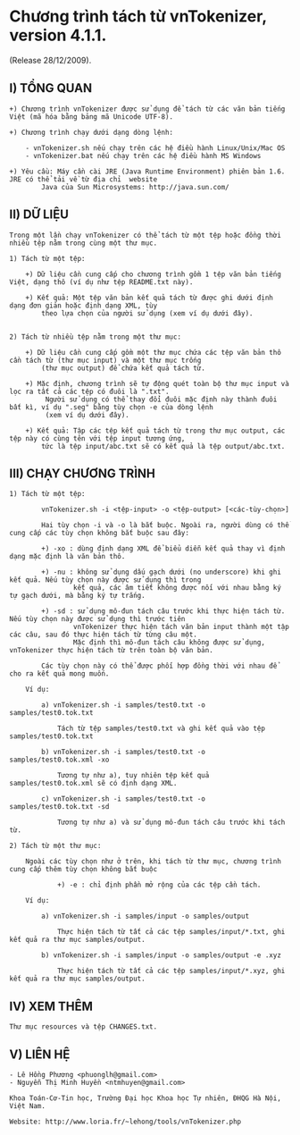 
Chương trình tách từ vnTokenizer, version 4.1.1.
================================================

(Release 28/12/2009).


I) TỔNG QUAN
-------------

	+) Chương trình vnTokenizer được sử dụng để tách từ các văn bản tiếng Việt (mã hóa bằng bảng mã Unicode UTF-8).
	
	+) Chương trình chạy dưới dạng dòng lệnh:
	 
		- vnTokenizer.sh nếu chạy trên các hệ điều hành Linux/Unix/Mac OS
		- vnTokenizer.bat nếu chạy trên các hệ điều hành MS Windows
		
	+) Yêu cầu: Máy cần cài JRE (Java Runtime Environment) phiên bản 1.6. JRE có thể tải về từ địa chỉ  website 
			Java của Sun Microsystems: http://java.sun.com/
	
II) DỮ LIỆU
------------

	Trong một lần chạy vnTokenizer có thể tách từ một tệp hoặc đồng thời nhiều tệp nằm trong cùng một thư mục. 
	
	1) Tách từ một tệp:
	
		+) Dữ liệu cần cung cấp cho chương trình gồm 1 tệp văn bản tiếng Việt, dạng thô (ví dụ như tệp README.txt này).
			  
		+) Kết quả: Một tệp văn bản kết quả tách từ được ghi dưới định dạng đơn giản hoặc định dạng XML, tùy 
			theo lựa chọn của người sử dụng (xem ví dụ dưới đây). 
				
			
	2) Tách từ nhiều tệp nằm trong một thư mục:
	
		+) Dữ liệu cần cung cấp gồm một thư mục chứa các tệp văn bản thô cần tách từ (thư mục input) và một thư mục trống 
			(thư mục output) để chứa kết quả tách từ.
		
		+) Mặc định, chương trình sẽ tự động quét toàn bộ thư mục input và lọc ra tất cả các tệp có đuôi là ".txt".  
			 Người sử dụng có thể thay đổi đuôi mặc định này thành đuôi bất kì, ví dụ ".seg" bằng tùy chọn -e của dòng lệnh 
			 (xem ví dụ dưới đây). 
			 
		+) Kết quả: Tập các tệp kết quả tách từ trong thư mục output, các tệp này có cùng tên với tệp input tương ứng, 
			tức là tệp input/abc.txt sẽ có kết quả là tệp output/abc.txt.  
		  
		
III) CHẠY CHƯƠNG TRÌNH
-----------------------
			
	1) Tách từ một tệp:
	
			vnTokenizer.sh -i <tệp-input> -o <tệp-output> [<các-tùy-chọn>]
		
			Hai tùy chọn -i và -o là bắt buộc. Ngoài ra, người dùng có thể cung cấp các tùy chọn không bắt buộc sau đây:
			
			+) -xo : dùng định dạng XML để biểu diễn kết quả thay vì định dạng mặc định là văn bản thô.
			  
			+) -nu : không sử dụng dấu gạch dưới (no underscore) khi ghi kết quả. Nếu tùy chọn này được sử dụng thì trong 
					kết quả, các âm tiết không được nối với nhau bằng ký tự gạch dưới, mà bằng ký tự trắng.
			
			+) -sd : sử dụng mô-đun tách câu trước khi thực hiện tách từ. Nếu tùy chọn này được sử dụng thì trước tiên 
					vnTokenizer thực hiện tách văn bản input thành một tập các câu, sau đó thực hiện tách từ từng câu một.
					Mặc định thì mô-đun tách câu không được sử dụng, vnTokenizer thực hiện tách từ trên toàn bộ văn bản.

			Các tùy chọn này có thể được phối hợp đồng thời với nhau để cho ra kết quả mong muốn. 
		
		Ví dụ: 
		
			a) vnTokenizer.sh -i samples/test0.txt -o samples/test0.tok.txt
				
				Tách từ tệp samples/test0.txt và ghi kết quả vào tệp samples/test0.tok.txt
				
			b) vnTokenizer.sh -i samples/test0.txt -o samples/test0.tok.xml -xo
				
				Tương tự như a), tuy nhiên tệp kết quả samples/test0.tok.xml sẽ có định dạng XML.
				
			c) vnTokenizer.sh -i samples/test0.txt -o samples/test0.tok.txt -sd 
				
				Tương tự như a) và sử dụng mô-đun tách câu trước khi tách từ.
	
	2) Tách từ một thư mục:
			
		Ngoài các tùy chọn như ở trên, khi tách từ thư mục, chương trình cung cấp thêm tùy chọn không bắt buộc
			  
				+) -e : chỉ định phần mở rộng của các tệp cần tách.
	 
	 	Ví dụ: 
	 	
	 		a) vnTokenizer.sh -i samples/input -o samples/output
	 		
	 			Thực hiện tách từ tất cả các tệp samples/input/*.txt, ghi kết quả ra thư mục samples/output. 
	 		
	 		b) vnTokenizer.sh -i samples/input -o samples/output -e .xyz
	 		 
	 		 	Thực hiện tách từ tất cả các tệp samples/input/*.xyz, ghi kết quả ra thư mục samples/output.
	 		 

IV)  XEM THÊM
--------------
	Thư mục resources và tệp CHANGES.txt.

V) LIÊN HỆ
------------

	- Lê Hồng Phương <phuonglh@gmail.com>
	- Nguyễn Thị Minh Huyền <ntmhuyen@gmail.com>
	
	Khoa Toán-Cơ-Tin học, Trường Đại học Khoa học Tự nhiên, ĐHQG Hà Nội, Việt Nam.
	
	Website: http://www.loria.fr/~lehong/tools/vnTokenizer.php
